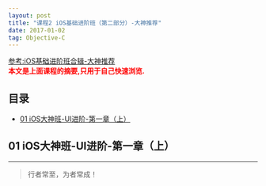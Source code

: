 ```yaml
---
layout: post
title: "课程2 iOS基础进阶班（第二部分）-大神推荐"
date: 2017-01-02
tag: Objective-C
---
```



[参考:iOS基础进阶班合辑-大神推荐](https://ke.qq.com/course/package/15652)      
<span style="font-weight:bold;color:red;">本文是上面课程的摘要,只用于自己快速浏览.</span>


## 目录

* [01 iOS大神班-UI进阶-第一章（上）](#content1)






<!-- ************************************************ -->
## <a id="content1"></a>01 iOS大神班-UI进阶-第一章（上）








----------
>  行者常至，为者常成！


